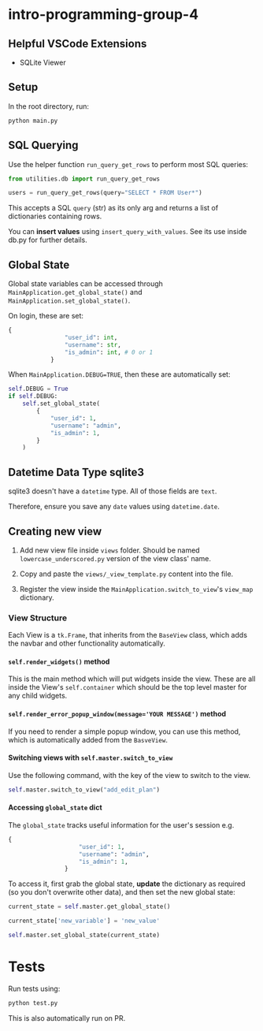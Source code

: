# intro-programming-group-4

## Helpful VSCode Extensions

- SQLite Viewer

## Setup

In the root directory, run:

```python
python main.py
```

## SQL Querying

Use the helper function `run_query_get_rows` to perform most SQL queries:

```python
from utilities.db import run_query_get_rows

users = run_query_get_rows(query="SELECT * FROM User*")
```

This accepts a SQL `query` (str) as its only arg and returns a list of dictionaries containing rows.

You can **insert values** using `insert_query_with_values`. See its use inside db.py for further details.

## Global State

Global state variables can be accessed through `MainApplication.get_global_state()` and `MainApplication.set_global_state()`.

On login, these are set:

```python
{
                "user_id": int,
                "username": str,
                "is_admin": int, # 0 or 1
            }
```

When `MainApplication.DEBUG=TRUE`, then these are automatically set:

```python
self.DEBUG = True
if self.DEBUG:
    self.set_global_state(
        {
            "user_id": 1,
            "username": "admin",
            "is_admin": 1,
        }
    )
```

## Datetime Data Type sqlite3

sqlite3 doesn't have a `datetime` type. All of those fields are `text`.

Therefore, ensure you save any `date` values using `datetime.date`.

## Creating new view

1. Add new view file inside `views` folder. Should be named `lowercase_underscored.py` version of the view class' name.

2. Copy and paste the `views/_view_template.py` content into the file.

3. Register the view inside the `MainApplication.switch_to_view`'s `view_map` dictionary.

### View Structure

Each View is a `tk.Frame`, that inherits from the `BaseView` class, which adds the navbar and other functionality automatically.

#### `self.render_widgets()` method

This is the main method which will put widgets inside the view. These are all inside the View's `self.container` which should be the top level master for any child widgets.

#### `self.render_error_popup_window(message='YOUR MESSAGE')` method

If you need to render a simple popup window, you can use this method, which is automatically added from the `BasveView`.

#### Switching views with `self.master.switch_to_view`

Use the following command, with the key of the view to switch to the view.

```python
self.master.switch_to_view("add_edit_plan")
```


#### Accessing `global_state` dict

The `global_state` tracks useful information for the user's session e.g.

```python
{
                    "user_id": 1,
                    "username": "admin",
                    "is_admin": 1,
                }
```

To access it, first grab the global state, **update** the dictionary as required (so you don't overwrite other data), and then set the new global state:

```python
current_state = self.master.get_global_state()

current_state['new_variable'] = 'new_value'

self.master.set_global_state(current_state)
```

# Tests

Run tests using:

```python
python test.py
```

This is also automatically run on PR.
